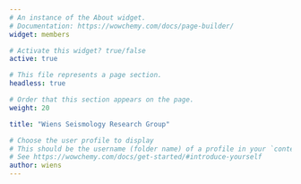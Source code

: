 ```yaml
---
# An instance of the About widget.
# Documentation: https://wowchemy.com/docs/page-builder/
widget: members

# Activate this widget? true/false
active: true

# This file represents a page section.
headless: true

# Order that this section appears on the page.
weight: 20

title: "Wiens Seismology Research Group"

# Choose the user profile to display
# This should be the username (folder name) of a profile in your `content/authors/` folder.
# See https://wowchemy.com/docs/get-started/#introduce-yourself
author: wiens
---
```


